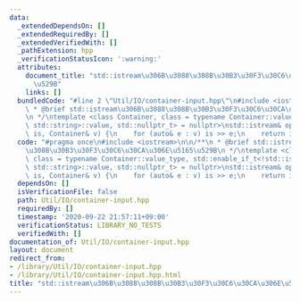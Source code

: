 ```yaml
---
data:
  _extendedDependsOn: []
  _extendedRequiredBy: []
  _extendedVerifiedWith: []
  _pathExtension: hpp
  _verificationStatusIcon: ':warning:'
  attributes:
    document_title: "std::istream\u306B\u3088\u308B\u30B3\u30F3\u30C6\u30CA\u306E\u5165\
      \u529B"
    links: []
  bundledCode: "#line 2 \"Util/IO/container-input.hpp\"\n#include <iostream>\n\n/**\n\
    \ * @brief std::istream\u306B\u3088\u308B\u30B3\u30F3\u30C6\u30CA\u306E\u5165\u529B\
    \n */\ntemplate <class Container, class = typename Container::value_type, std::enable_if_t<!std::is_same<Container,\
    \ std::string>::value, std::nullptr_t> = nullptr>\nstd::istream& operator>>(std::istream&\
    \ is, Container& v) {\n    for (auto& e : v) is >> e;\n    return is;\n}\n"
  code: "#pragma once\n#include <iostream>\n\n/**\n * @brief std::istream\u306B\u3088\
    \u308B\u30B3\u30F3\u30C6\u30CA\u306E\u5165\u529B\n */\ntemplate <class Container,\
    \ class = typename Container::value_type, std::enable_if_t<!std::is_same<Container,\
    \ std::string>::value, std::nullptr_t> = nullptr>\nstd::istream& operator>>(std::istream&\
    \ is, Container& v) {\n    for (auto& e : v) is >> e;\n    return is;\n}\n"
  dependsOn: []
  isVerificationFile: false
  path: Util/IO/container-input.hpp
  requiredBy: []
  timestamp: '2020-09-22 21:57:11+09:00'
  verificationStatus: LIBRARY_NO_TESTS
  verifiedWith: []
documentation_of: Util/IO/container-input.hpp
layout: document
redirect_from:
- /library/Util/IO/container-input.hpp
- /library/Util/IO/container-input.hpp.html
title: "std::istream\u306B\u3088\u308B\u30B3\u30F3\u30C6\u30CA\u306E\u5165\u529B"
---
```

